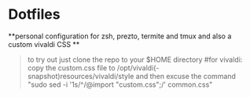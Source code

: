 # Dotfiles

**personal configuration for zsh, prezto, termite and tmux
and also a custom vivaldi CSS **

> to try out just clone the repo to your $HOME directory 
#for vivaldi: copy the custom.css file to /opt/vivaldi(-snapshot)resources/vivaldi/style
and then excuse the command "sudo sed -i '1s/^/@import "custom.css";/' common.css"
